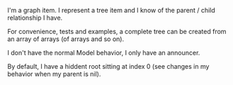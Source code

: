I'm a graph item. I represent a tree item and I know of the parent / child relationship I have.

For convenience, tests and examples, a complete tree can be created from an array of arrays (of arrays and so on).

I don't have the normal Model behavior, I only have an announcer.

By default, I have a hiddent root sitting at index 0 (see changes in my behavior when my parent is nil).
